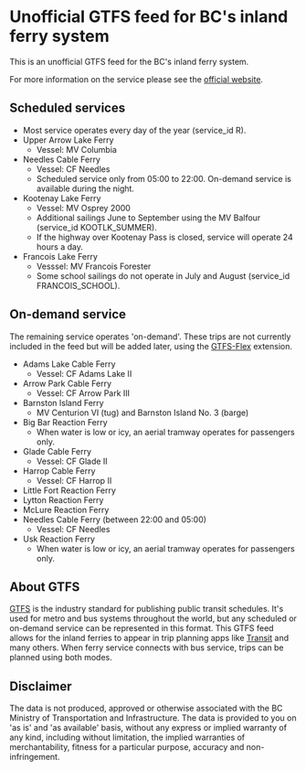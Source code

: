 # Unofficial GTFS feed for BC's inland ferry system

This is an unofficial GTFS feed for the BC's inland ferry system. 

For more information on the service please see the [official website](https://www2.gov.bc.ca/gov/content/transportation/passenger-travel/water-travel/inland-ferries).

## Scheduled services

* Most service operates every day of the year (service\_id R).
* Upper Arrow Lake Ferry
    - Vessel: MV Columbia
* Needles Cable Ferry
    - Vessel: CF Needles
    - Scheduled service only from 05:00 to 22:00. On-demand service is available during the night.
* Kootenay Lake Ferry 
    - Vessel: MV Osprey 2000
    - Additional sailings June to September using the MV Balfour (service\_id KOOTLK\_SUMMER).
    - If the highway over Kootenay Pass is closed, service will operate 24 hours a day.
* Francois Lake Ferry 
    - Vesssel: MV Francois Forester
    - Some school sailings do not operate in July and August (service\_id FRANCOIS\_SCHOOL).


## On-demand service

The remaining service operates 'on-demand'. These trips are not currently included in the feed but will be added later, using the [GTFS-Flex](https://gtfs.org/extensions/flex/) extension.

* Adams Lake Cable Ferry
   - Vessel: CF Adams Lake II
* Arrow Park Cable Ferry
   - Vessel: CF Arrow Park III
* Barnston Island Ferry
    - MV Centurion VI (tug) and Barnston Island No. 3 (barge)
* Big Bar Reaction Ferry
    - When water is low or icy, an aerial tramway operates for passengers only.
* Glade Cable Ferry
   - Vessel: CF Glade II
* Harrop Cable Ferry
   - Vessel: CF Harrop II
* Little Fort Reaction Ferry
* Lytton Reaction Ferry
* McLure Reaction Ferry
* Needles Cable Ferry (between 22:00 and 05:00)
   - Vessel: CF Needles
* Usk Reaction Ferry
   - When water is low or icy, an aerial tramway operates for passengers only.

## About GTFS

[GTFS](https://gtfs.org) is the industry standard for publishing public transit schedules. It's used for metro and bus systems throughout the world, but any scheduled or on-demand service can be represented in this format. This GTFS feed allows for the inland ferries to appear in trip planning apps like [Transit](https://transit.app) and many others. When ferry service connects with bus service, trips can be planned using both modes.

## Disclaimer

The data is not produced, approved or otherwise associated with the BC Ministry of Transportation and Infrastructure. The data is provided to you on 'as is' and 'as available' basis, without any express or implied warranty of any kind, including without limitation, the implied warranties of merchantability, fitness for a particular purpose, accuracy and non-infringement. 
